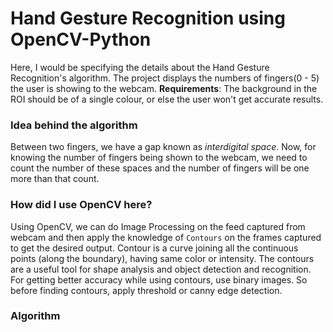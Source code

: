 # Hand Gesture Recognition using OpenCV-Python

Here, I would be specifying the details about the Hand Gesture Recognition's algorithm. The project displays the numbers of fingers(0 - 5) the user is showing to the webcam.
**Requirements**: The background in the ROI should be of a single colour, or else the user won't get accurate results.

### Idea behind the algorithm
Between two fingers, we have a gap known as _interdigital space_. Now, for knowing the number of fingers being shown to the webcam, we need to count the number of these spaces
and the number of fingers will be one more than that count.

### How did I use OpenCV here?
Using OpenCV, we can do Image Processing on the feed captured from webcam and then apply the knowledge of `Contours` on the frames captured to get the desired output.
Contour is a curve joining all the continuous points (along the boundary), having same color or intensity. The contours are a useful tool for shape
analysis and object detection and recognition. For getting better accuracy while using contours, use binary images. So before finding contours, apply threshold or canny edge
detection.

### Algorithm


